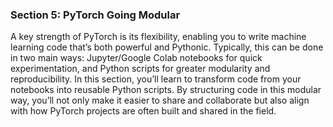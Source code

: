 
### Section 5: PyTorch Going Modular

A key strength of PyTorch is its flexibility, enabling you to write machine learning code that’s both powerful and Pythonic. Typically, this can be done in two main ways: Jupyter/Google Colab notebooks for quick experimentation, and Python scripts for greater modularity and reproducibility. In this section, you’ll learn to transform code from your notebooks into reusable Python scripts. By structuring code in this modular way, you’ll not only make it easier to share and collaborate but also align with how PyTorch projects are often built and shared in the field.
